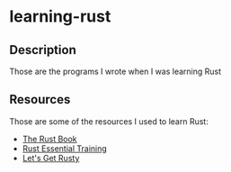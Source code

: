# learning-rust
## Description
Those are the programs I wrote when I was learning Rust
## Resources
Those are some of the resources I used to learn Rust:
- [The Rust Book](https://doc.rust-lang.org/book/)
- [Rust Essential Training](https://www.linkedin.com/learning/rust-essential-training/learn-rust-programming)
- [Let's Get Rusty](https://www.youtube.com/channel/UCSp-OaMpsO8K0KkOqyBl7_w)